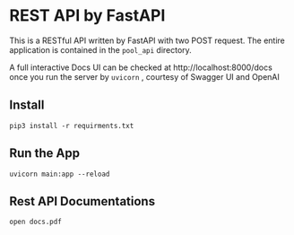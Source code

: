 # REST API by FastAPI 


This is a RESTful API written by FastAPI with two POST request. The entire application is contained in the `pool_api` directory.

A full interactive Docs UI can be checked  at http://localhost:8000/docs once you run the server by `uvicorn` , courtesy of Swagger UI and OpenAI 


## Install


    pip3 install -r requirments.txt

## Run the App

    uvicorn main:app --reload


## Rest API Documentations

    open docs.pdf
